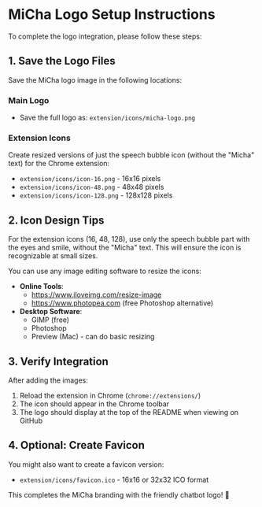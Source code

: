# MiCha Logo Setup Instructions

To complete the logo integration, please follow these steps:

## 1. Save the Logo Files

Save the MiCha logo image in the following locations:

### Main Logo
- Save the full logo as: `extension/icons/micha-logo.png`

### Extension Icons
Create resized versions of just the speech bubble icon (without the "Micha" text) for the Chrome extension:

- `extension/icons/icon-16.png` - 16x16 pixels
- `extension/icons/icon-48.png` - 48x48 pixels  
- `extension/icons/icon-128.png` - 128x128 pixels

## 2. Icon Design Tips

For the extension icons (16, 48, 128), use only the speech bubble part with the eyes and smile, without the "Micha" text. This will ensure the icon is recognizable at small sizes.

You can use any image editing software to resize the icons:
- **Online Tools**: 
  - https://www.iloveimg.com/resize-image
  - https://www.photopea.com (free Photoshop alternative)
- **Desktop Software**: 
  - GIMP (free)
  - Photoshop
  - Preview (Mac) - can do basic resizing

## 3. Verify Integration

After adding the images:
1. Reload the extension in Chrome (`chrome://extensions/`)
2. The icon should appear in the Chrome toolbar
3. The logo should display at the top of the README when viewing on GitHub

## 4. Optional: Create Favicon

You might also want to create a favicon version:
- `extension/icons/favicon.ico` - 16x16 or 32x32 ICO format

This completes the MiCha branding with the friendly chatbot logo! 🎉